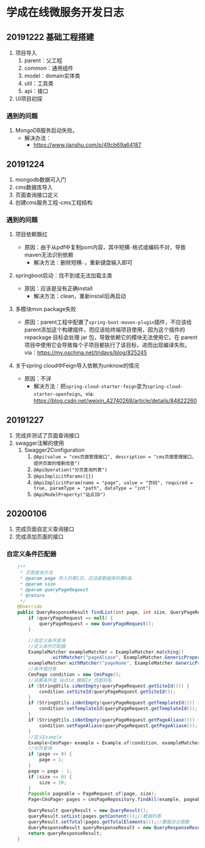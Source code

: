 # 学成在线微服务开发日志

## 20191222 基础工程搭建

1. 项目导入
    1. parent：父工程
    2. common：通用组件
    2. model：domain实体类
    4. util：工具类
    5. api：接口
2. UI项目初探
### 遇到的问题
1. MongoDB服务启动失败。
    * 解决办法：
        * https://www.jianshu.com/p/49cb69a64187
        
        
## 20191224 
1. mongodb数据可入门
2. cms数据库导入
3. 页面查询接口定义
4. 创建cms服务工程-cms工程结构
### 遇到的问题
1. 项目依赖飘红
    * 原因：由于从pdf中复制pom内容，其中短横`-`格式或编码不对，导致maven无法识别依赖
        * 解决方法：删除短横`-`，重新键盘输入即可
    
2. springboot启动：找不到或无法加载主类
    * 原因：应该是没有正确install
        * 解决方法：clean，重新install后再启动
3. 多模块mvn package失败
    * 原因：parent工程中配置了`spring-boot-maven-plugin`插件，不应该给parent添加这个构建插件，而应该给终端项目使用，因为这个插件的 repackage 目标会处理 jar 包，导致依赖它的模块无法使用它。在 parent 项目中使用它会导致每个子项目都执行了该目标，进而出现编译失败。via：https://my.oschina.net/tridays/blog/825245
4. 关于spring cloud中Feign导入依赖为unknow的情况
    * 原因：不详
        * 解决方法：把`spring-cloud-starter-feign`变为`spring-cloud-starter-openfeign`。via: https://blog.csdn.net/weixin_42740268/article/details/84822260
    
## 20191227
1. 完成并测试了页面查询接口
2. swagger注解的使用 
    1. Swagger2Configuration
        1. `@Api(value = "cms页面管理接口", description = "cms页面管理接口，提供页面的增删改查")`
        2. `@ApiOperation("分页查询列表")`
        3. `@ApiImplicitParams({})`
        4. `@ApiImplicitParam(name = "page", value = "页码", required = true, paramType = "path", dataType = "int")`
        5. `@ApiModelProperty("站点ID")`

## 20200106

1. 完成页面自定义查询接口
2. 完成添加页面的接口

### 自定义条件匹配器

```java
    /**
     * 页面查询方法
     * @param page 传入的第1页，应该是数据库的第0条
     * @param size
     * @param queryPageRequest
     * @return
     */
    @Override
    public QueryResponseResult findList(int page, int size, QueryPageRequest queryPageRequest) {
        if (queryPageRequest == null) {
            queryPageRequest = new QueryPageRequest();
        }

        //自定义条件查询
        //定义条件匹配器
        ExampleMatcher exampleMatcher = ExampleMatcher.matching()
                .withMatcher("pageAliase", ExampleMatcher.GenericPropertyMatchers.contains());
        exampleMatcher.withMatcher("pageName", ExampleMatcher.GenericPropertyMatchers.contains());
        //条件值对象
        CmsPage condition = new CmsPage();
        //设置条件值_站点id_模板Id_页面别名
        if (StringUtils.isNotEmpty(queryPageRequest.getSiteId())) {
            condition.setSiteId(queryPageRequest.getSiteId());
        }
        if (StringUtils.isNotEmpty(queryPageRequest.getTemplateId())) {
            condition.setTemplateId(queryPageRequest.getTemplateId());
        }
        if (StringUtils.isNotEmpty(queryPageRequest.getPageAliase())) {
            condition.setPageAliase(queryPageRequest.getPageAliase());
        }
        //定义Example
        Example<CmsPage> example = Example.of(condition, exampleMatcher);
        //分页查询
        if (page <= 0) {
            page = 1;
        }
        page = page - 1;
        if (size <= 0) {
            size = 10;
        }
        Pageable pageable = PageRequest.of(page, size);
        Page<CmsPage> pages = cmsPageRepository.findAll(example, pageable);

        QueryResult queryResult = new QueryResult();
        queryResult.setList(pages.getContent());//数据列表
        queryResult.setTotal(pages.getTotalElements());//数据总记录数
        QueryResponseResult queryResponseResult = new QueryResponseResult(CommonCode.SUCCESS, queryResult);
        return queryResponseResult;
    }
```

